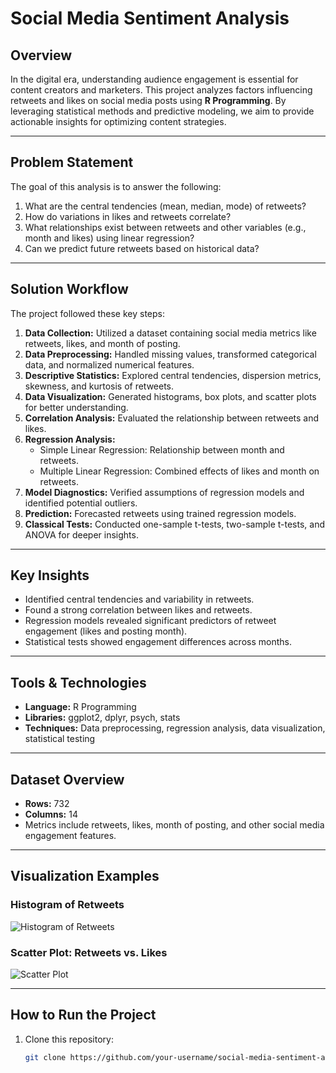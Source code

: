 # Social Media Sentiment Analysis

## Overview
In the digital era, understanding audience engagement is essential for content creators and marketers. This project analyzes factors influencing retweets and likes on social media posts using **R Programming**. By leveraging statistical methods and predictive modeling, we aim to provide actionable insights for optimizing content strategies.

---

## Problem Statement
The goal of this analysis is to answer the following:
1. What are the central tendencies (mean, median, mode) of retweets?
2. How do variations in likes and retweets correlate?
3. What relationships exist between retweets and other variables (e.g., month and likes) using linear regression?
4. Can we predict future retweets based on historical data?

---

## Solution Workflow
The project followed these key steps:
1. **Data Collection:** Utilized a dataset containing social media metrics like retweets, likes, and month of posting.
2. **Data Preprocessing:** Handled missing values, transformed categorical data, and normalized numerical features.
3. **Descriptive Statistics:** Explored central tendencies, dispersion metrics, skewness, and kurtosis of retweets.
4. **Data Visualization:** Generated histograms, box plots, and scatter plots for better understanding.
5. **Correlation Analysis:** Evaluated the relationship between retweets and likes.
6. **Regression Analysis:**
   - Simple Linear Regression: Relationship between month and retweets.
   - Multiple Linear Regression: Combined effects of likes and month on retweets.
7. **Model Diagnostics:** Verified assumptions of regression models and identified potential outliers.
8. **Prediction:** Forecasted retweets using trained regression models.
9. **Classical Tests:** Conducted one-sample t-tests, two-sample t-tests, and ANOVA for deeper insights.

---

## Key Insights
- Identified central tendencies and variability in retweets.
- Found a strong correlation between likes and retweets.
- Regression models revealed significant predictors of retweet engagement (likes and posting month).
- Statistical tests showed engagement differences across months.

---

## Tools & Technologies
- **Language:** R Programming
- **Libraries:** ggplot2, dplyr, psych, stats
- **Techniques:** Data preprocessing, regression analysis, data visualization, statistical testing

---

## Dataset Overview
- **Rows:** 732
- **Columns:** 14
- Metrics include retweets, likes, month of posting, and other social media engagement features.

---

## Visualization Examples
### Histogram of Retweets
![Histogram of Retweets](path/to/image1.png)

### Scatter Plot: Retweets vs. Likes
![Scatter Plot](path/to/image2.png)

---

## How to Run the Project
1. Clone this repository:
   ```bash
   git clone https://github.com/your-username/social-media-sentiment-analysis.git
